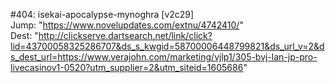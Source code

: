 #404: isekai-apocalypse-mynoghra [v2c29] <br/>
Jump: "https://www.novelupdates.com/extnu/4742410/" <br/>
Dest: "http://clickserve.dartsearch.net/link/click?lid=43700058325286707&ds_s_kwgid=58700006448799821&ds_url_v=2&ds_dest_url=https://www.verajohn.com/marketing/vjlp1/305-bvj-lan-jp-pro-livecasinov1-0520?utm_supplier=2&utm_siteid=1605686"